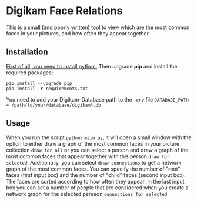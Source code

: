 # Digikam Face Relations
This is a small (and poorly written) tool to view which are the most common faces in your pictures, and how often they appear together.

## Installation
[First of all, you need to install python.](https://www.python.org/downloads/)
Then upgrade **pip** and install the required packages:
```
pip install --upgrade pip
pip install -r requirements.txt
```
You need to add your Digikam-Database path to the `.env` file `DATABASE_PATH = /path/to/your/database/digikam4.db`
## Usage
When you run the script `python main.py`, it will open a small window with the option to either draw a graph of the most common faces in your picture collection `draw for all` or you can select a person and draw a graph of the most common faces that appear together with this person `draw for selected`. Additionally, you can select `draw connections` to get a network graph of the most common faces. You can specify the number of "root" faces (first input box) and the number of "child" faces (second input box). The faces are sorted according to how often they appear. In the last input box you can set a number of people that are considered when you create a network graph for the selected perseon `connections for selected`